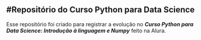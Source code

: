 #Repositório do Curso Python para Data Science
---
Esse repositório foi criado para registrar a evolução no ***Curso Python para Data Science: Introdução à linguagem e Numpy*** feito na Alura.